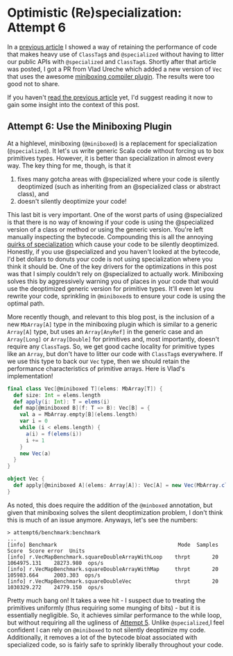 Optimistic (Re)specialization: Attempt 6
========================================

In a [previous article][Original] I showed a way of retaining the performance
of code that makes heavy use of `ClassTag`s and `@specialized` without having
to litter our public APIs with `@specialized` and `ClassTag`s. Shortly after
that article was posted, I got a PR from Vlad Ureche which added a new version
of `Vec` that uses the awesome [miniboxing compiler plugin][Minibox]. The
results were too good not to share.

If you haven't [read the previous article][Original] yet, I'd suggest reading
it now to gain some insight into the context of this post.

Attempt 6: Use the Miniboxing Plugin
------------------------------------

At a highlevel, miniboxing (`@miniboxed`) is a replacement for specialization
(`@specialized`). It let's us write generic Scala code without forcing us to box
primitives types. However, it is better than specialization in almost every
way. The key thing for me, though, is that it

  1) fixes many gotcha areas with @specialized where your code is silently deoptimized (such as inheriting
from an @specialized class or abstract class), and
  2) doesn't silently deoptimize your code!

This last bit is very important. One of the worst parts of using @specialized
is that there is no way of knowing if your code is using the @specialized
version of a class or method or using the generic version. You're left manually
inspecting the bytecode. Compounding this is all the annoying [quirks of
specialization][Quirks] which cause your code to be silently deoptimized.
Honestly, if you use @specialized and you haven't looked at the bytecode, I'd
bet dollars to donuts your code is not using specialization where you think it
should be. One of the key drivers for the optimizations in this post was that I
simply couldn't rely on @specialized to actually work. Miniboxing solves this
by aggressively warning you of places in your code that would use the
deoptimized generic version for primitive types. It'll even let you rewrite
your code, sprinkling in `@miniboxed`s to ensure your code is using the optimal
path.

More recently though, and relevant to this blog post, is the inclusion of a new
`MbArray[A]` type in the miniboxing plugin which is similar to a generic
`Array[A]` type, but uses an `Array[AnyRef]` in the generic case and an
`Array[Long]` or `Array[Double]` for primitives and, most importantly, doesn't
require any `ClassTag`s. So, we get good cache locality for primitive types
like an `Array`, but don't have to litter our code with `ClassTag`s everywhere.
If we use this type to back our `Vec` type, then we should retain the performance
characteristics of primitive arrays. Here is Vlad's implementation!

```scala
final class Vec[@miniboxed T](elems: MbArray[T]) {
  def size: Int = elems.length
  def apply(i: Int): T = elems(i)
  def map[@miniboxed B](f: T => B): Vec[B] = {
    val a = MbArray.empty[B](elems.length)
    var i = 0
    while (i < elems.length) {
      a(i) = f(elems(i))
      i += 1
    }
    new Vec(a)
  }
}

object Vec {
  def apply[@miniboxed A](elems: Array[A]): Vec[A] = new Vec(MbArray.clone(elems))
}
```

As noted, this does require the addition of the `@minboxed` annotation, but
given that miniboxing solves the silent deoptimization problem, I don't think
this is much of an issue anymore. Anyways, let's see the numbers:

```
> attempt6/benchmark:benchmark
...
[info] Benchmark                                       Mode  Samples        Score  Score error  Units
[info] r.VecMapBenchmark.squareDoubleArrayWithLoop    thrpt       20  1064975.131    28273.980  ops/s
[info] r.VecMapBenchmark.squareDoubleArrayWithMap     thrpt       20   105983.664     2003.303  ops/s
[info] r.VecMapBenchmark.squareDoubleVec              thrpt       20  1030329.272    24779.150  ops/s
```

Pretty much bang on! It takes a wee hit - I suspect due to treating the
primitives uniformly (thus requiring some munging of bits) - but it is
essentially negligible. So, it achieves similar performance to the while loop,
but without requiring all the ugliness of [Attempt 5][Attempt 5]. Unlike
`@specialized`,I feel confident I can rely on `@miniboxed` to not silently
deoptimize my code. Additionally, it removes a lot of the bytecode bloat
associated with specialized code, so is fairly safe to sprinkly liberally
throughout your code.

[Original]: http://io.pellucid.com/blog/optimistic-respecialization
[Minibox]: http://scala-miniboxing.org/
[Quirks]: http://axel22.github.io/2013/11/03/specialization-quirks.html
[Attempt 5]: http://io.pellucid.com/blog/optimistic-respecialization#attempt-5-exploiting-specialized
